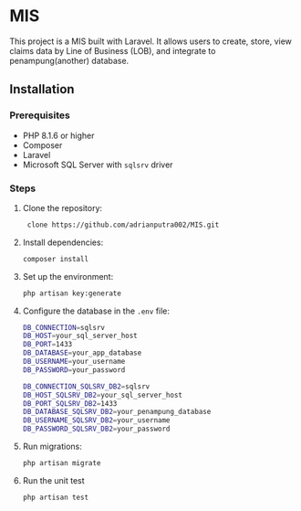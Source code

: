 # MIS

This project is a MIS built with Laravel. It allows users to create, store, view claims data by Line of Business (LOB), and integrate to penampung(another) database.

## Installation

### Prerequisites

-   PHP 8.1.6 or higher
-   Composer
-   Laravel
-   Microsoft SQL Server with `sqlsrv` driver

### Steps

1. Clone the repository:

    ```bash
     clone https://github.com/adrianputra002/MIS.git
    ```

2. Install dependencies:

    ```bash
    composer install
    ```

3. Set up the environment:

    ```bash
    php artisan key:generate
    ```

4. Configure the database in the `.env` file:

    ```bash
   DB_CONNECTION=sqlsrv
   DB_HOST=your_sql_server_host
   DB_PORT=1433
   DB_DATABASE=your_app_database
   DB_USERNAME=your_username
   DB_PASSWORD=your_password

    DB_CONNECTION_SQLSRV_DB2=sqlsrv
    DB_HOST_SQLSRV_DB2=your_sql_server_host
    DB_PORT_SQLSRV_DB2=1433
    DB_DATABASE_SQLSRV_DB2=your_penampung_database
    DB_USERNAME_SQLSRV_DB2=your_username
    DB_PASSWORD_SQLSRV_DB2=your_password
    ```

5. Run migrations:

    ```bash
   php artisan migrate
    ```
6. Run the unit test
    ```bash
   php artisan test
    ```
